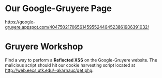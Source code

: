 # Our Google-Gruyere Page
https://google-gruyere.appspot.com/404750217065614595524464523861906391032/
# Gruyere Workshop
Find a way to perform a <b>Reflected XSS</b> on the Google-Gruyere website. The malicious script should hit our cookie harvesting script located at http://web.eecs.utk.edu/~akarnauc/get.php.
